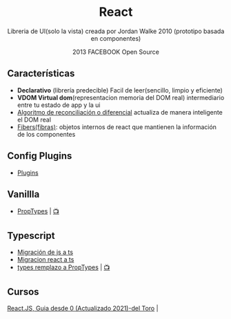 <h1 align="center">React</h1>

<p align="center">Libreria de UI(solo la vista) creada por Jordan Walke 2010 (prototipo basada en componentes)</p>
<p align="center"> 2013 FACEBOOK Open Source</p>

## Características

- **Declarativo** (librería predecible) Facil de leer(sencillo, limpio y eficiente)
- **VDOM Virtual dom**(representacion memoria del DOM real) intermediario entre tu estado  de app y la ui 
- [Algoritmo de reconciliación o diferencial](https://www.udemy.com/course/reactjs-guia-desde-0/learn/lecture/24346658?start=265#notes) actualiza de manera inteligente el DOM real
- [Fibers(fibras)](https://www.udemy.com/course/reactjs-guia-desde-0/learn/lecture/24346658?start=348#notes): objetos internos de react que mantienen la información de los componentes

## Config Plugins

- [Plugins](plugins.md)

## Vanillla

- [PropTypes](https://github.com/jhonPariona/react/blob/6b5f65cf6c191b10f9f20e3043f12ea759e2a397/types.tsx#L6) | [📺](https://codesandbox.io/s/proptypes-5z7yc?file=/src/App.js)

## Typescript

- [Migración de js a ts](https://www.typescriptlang.org/docs/handbook/migrating-from-javascript.html)
- [Migracion react a ts](https://github.com/Microsoft/TypeScript-React-Conversion-Guide#typescript-react-conversion-guide)
- [types remplazo a PropTypes](https://github.com/jhonPariona/react/blob/6b5f65cf6c191b10f9f20e3043f12ea759e2a397/types.tsx#L30) | [📺](https://codesandbox.io/s/types-d9hby?file=/src/Application.tsx)


## Cursos

[React.JS, Guia desde 0 (Actualizado 2021)-del Toro](https://www.udemy.com/course/reactjs-guia-desde-0/) |
